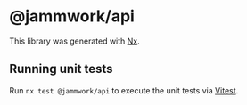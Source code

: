 # @jammwork/api

This library was generated with [Nx](https://nx.dev).

## Running unit tests

Run `nx test @jammwork/api` to execute the unit tests via [Vitest](https://vitest.dev/).
